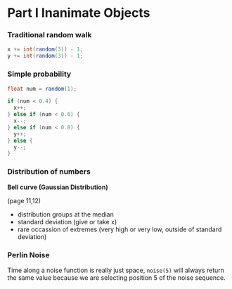 # Part I Inanimate Objects

### Traditional random walk
```java
x += int(random(3)) - 1;
y += int(random(3)) - 1;
```

### Simple probability
```java
float num = random(1);

if (num < 0.4) {
  x++;
} else if (num < 0.6) {
  x--;
} else if (num < 0.8) {
  y++;
} else {
  y--;
}
```

### Distribution of numbers
__Bell curve (Gaussian Distribution)__

(page 11,12)
* distribution groups at the median
* standard deviation (give or take x)
* rare occassion of extremes (very high or very low, outside of standard deviation)

### Perlin Noise

Time along a noise function is really just space, `noise(5)` will always return the same value because we are selecting position 5 of the noise sequence.
